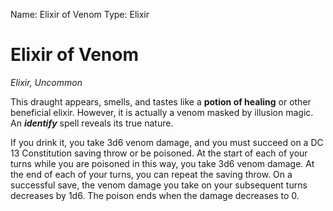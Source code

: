 Name: Elixir of Venom
Type: Elixir

# Elixir of Venom
_Elixir, Uncommon_

This draught appears, smells, and tastes like a **potion of healing** or other beneficial elixir. However, it is actually a venom masked by illusion magic. An **_identify_** spell reveals its true nature.

If you drink it, you take 3d6 venom damage, and you must succeed on a DC 13 Constitution saving throw or be poisoned. At the start of each of your turns while you are poisoned in this way, you take 3d6 venom damage. At the end of each of your turns, you can repeat the saving throw. On a successful save, the venom damage you take on your subsequent turns decreases by 1d6. The poison ends when the damage decreases to 0.